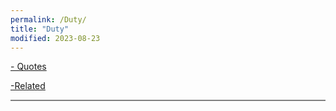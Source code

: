 ```yaml
---
permalink: /Duty/
title: "Duty"
modified: 2023-08-23
---
```













<a href=" https://phdcsseiden.github.io/quotes/ "> - Quotes  </a> 


<a href=" https://phdcsseiden.github.io/Related/ "> -Related  </a> 


<hr style="height:2px;border-width:0;color:gray;background-color:gray">





